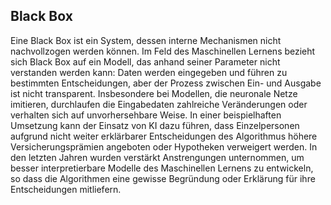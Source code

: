 ## Black Box
Eine Black Box ist ein System, dessen interne Mechanismen nicht nachvollzogen werden können. Im Feld des Maschinellen Lernens bezieht sich Black Box auf ein Modell, das anhand seiner Parameter nicht verstanden werden kann: Daten werden eingegeben und führen zu bestimmten Entscheidungen, aber der Prozess zwischen Ein- und Ausgabe ist nicht transparent. Insbesondere bei Modellen, die neuronale Netze imitieren, durchlaufen die Eingabedaten zahlreiche Veränderungen oder verhalten sich auf unvorhersehbare Weise. In einer beispielhaften Umsetzung kann der Einsatz von KI dazu führen, dass Einzelpersonen aufgrund nicht weiter erklärbarer Entscheidungen des Algorithmus höhere Versicherungsprämien angeboten oder Hypotheken verweigert werden. In den letzten Jahren wurden verstärkt Anstrengungen unternommen, um besser interpretierbare Modelle des Maschinellen Lernens zu entwickeln, so dass die Algorithmen eine gewisse Begründung oder Erklärung für ihre Entscheidungen mitliefern.
